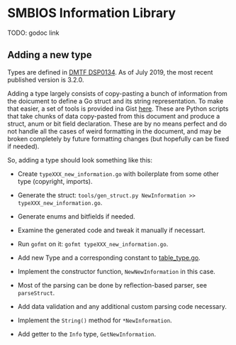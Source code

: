 # SMBIOS Information Library

TODO: godoc link

## Adding a new type

Types are defined in [DMTF DSP0134](https://www.dmtf.org/dsp/DSP0134). As of
July 2019, the most recent published version is 3.2.0.

Adding a type largely consists of copy-pasting a bunch of information from the
doicument to define a Go struct and its string representation. To make that
easier, a set of tools is provided ina Gist
[here](https://gist.github.com/rojer/4fa173442fb00e24dc7b9d120c2e30af). These
are Python scripts that take chunks of data copy-pasted from this document and
produce a struct, anum or bit field declaration. These are by no means perfect
and do not handle all the cases of weird formatting in the document, and may be
broken completely by future formatting changes (but hopefully can be fixed if
needed).

So, adding a type should look something like this:

*   Create `typeXXX_new_information.go` with boilerplate from some other type
    (copyright, imports).

*   Generate the struct: `tools/gen_struct.py NewInformation >>
    typeXXX_new_information.go`.

*   Generate enums and bitfields if needed.

*   Examine the generated code and tweak it manually if necessart.

*   Run `gofmt` on it: `gofmt typeXXX_new_information.go`.

*   Add new Type and a corresponding constant to [table_type.go](table_type.go).

*   Implement the constructor function, `NewNewInformation` in this case.

*   Most of the parsing can be done by reflection-based parser, see
    `parseStruct`.

*   Add data validation and any additional custom parsing code necessary.

*   Implement the `String()` method for `*NewInformation`.

*   Add getter to the `Info` type, `GetNewInformation`.
